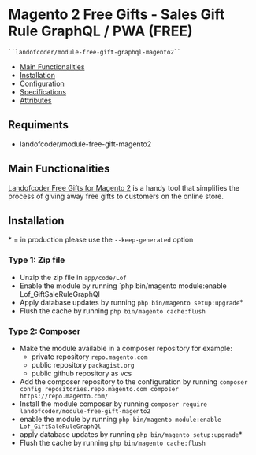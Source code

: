 # Magento 2 Free Gifts - Sales Gift Rule GraphQL / PWA (FREE)

    ``landofcoder/module-free-gift-graphql-magento2``

 - [Main Functionalities](#markdown-header-main-functionalities)
 - [Installation](#markdown-header-installation)
 - [Configuration](#markdown-header-configuration)
 - [Specifications](#markdown-header-specifications)
 - [Attributes](#markdown-header-attributes)
 
## Requiments
- landofcoder/module-free-gift-magento2

## Main Functionalities
[Landofcoder Free Gifts for Magento 2](https://landofcoder.com/magento-2-free-gift-extension.html) is a handy tool that simplifies the process of giving away free gifts to customers on the online store. 

## Installation
\* = in production please use the `--keep-generated` option

### Type 1: Zip file

 - Unzip the zip file in `app/code/Lof`
 - Enable the module by running `php bin/magento module:enable Lof_GiftSaleRuleGraphQl
 - Apply database updates by running `php bin/magento setup:upgrade`\*
 - Flush the cache by running `php bin/magento cache:flush`

### Type 2: Composer

 - Make the module available in a composer repository for example:
    - private repository `repo.magento.com`
    - public repository `packagist.org`
    - public github repository as vcs
 - Add the composer repository to the configuration by running `composer config repositories.repo.magento.com composer https://repo.magento.com/`
 - Install the module composer by running `composer require landofcoder/module-free-gift-magento2`
 - enable the module by running `php bin/magento module:enable Lof_GiftSaleRuleGraphQl`
 - apply database updates by running `php bin/magento setup:upgrade`\*
 - Flush the cache by running `php bin/magento cache:flush`

